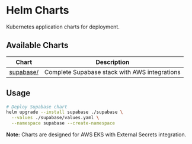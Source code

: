 # Helm Charts

Kubernetes application charts for deployment.

## Available Charts

| **Chart** | **Description** |
|-----------|-----------------|
| [supabase/](supabase/) | Complete Supabase stack with AWS integrations |

## Usage

```bash
# Deploy Supabase chart
helm upgrade --install supabase ./supabase \
  --values ./supabase/values.yaml \
  --namespace supabase --create-namespace
```

**Note:** Charts are designed for AWS EKS with External Secrets integration.
